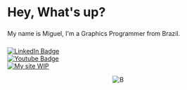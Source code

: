 
<h1 align="left">Hey, What's up?</h1>

###

<p align="left">My name is Miguel, I'm a Graphics Programmer from Brazil.</p>

###


###

<div align="left">
<div id="badges">
  <a href="https://www.linkedin.com/in/joaovmiguel/"  target="_blank">
    <img src="https://img.shields.io/badge/LinkedIn-blue?style=for-the-badge&logo=linkedin&logoColor=white" alt="LinkedIn Badge"/>
  </a>
      <br>
  <a href="your-youtube-URL"  target="_blank">
    <img src="https://img.shields.io/badge/YouTube-red?style=for-the-badge&logo=youtube&logoColor=white" alt="Youtube Badge"/>
  </a>
      <br>
  <a href="https://crausmiguel.github.io/"  target="_blank">
    <img src="https://img.shields.io/badge/Portifolio-darkred?style=for-the-badge&logo=aparat&logoColor=white" alt="My site"/> WIP
  </a>
</div>


</div>

<div align="center">
  
![B](https://github.com/user-attachments/assets/9f1406bb-d9b4-4332-aa47-8b7778cd4850)

</div>
